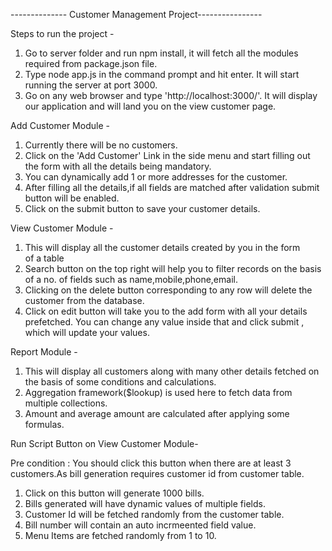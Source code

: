   --------------  Customer Management Project----------------

 Steps to run the project -

 1. Go to server folder and run npm install, it will fetch all the 
    modules required from package.json file.
 2. Type node app.js in the command prompt and hit enter.
    It will start running the server at port 3000.
 2. Go on any web browser and type 'http://localhost:3000/'.
 	It will display our application and will land you on the view customer page.

 Add Customer Module -

 1. Currently there will be no customers.
 2. Click on the 'Add Customer' Link in the side menu and start filling 
    out the form with all the details being mandatory.
 3. You can dynamically add 1 or more addresses for the customer.
 4. After filling all the details,if all fields are matched after 
    validation submit button will be enabled.
 5. Click on the submit button to save your customer details.

 View Customer Module -

 1. This will display all the customer details created by you in the form  
    of a table
 2. Search button on the top right will help you to filter records on the 
    basis of a no. of fields such as name,mobile,phone,email.
 3. Clicking on the delete button corresponding to any row will delete the 
    customer from the database.
 4. Click on edit button will take you to the add form with all your 
    details prefetched. You can change any value inside that and click submit , which will update your values.

 Report Module -

 1. This will display all customers along with many other details fetched 
    on the basis of some conditions and calculations.
 2. Aggregation framework($lookup) is used here to fetch data from 
    multiple collections.
 3. Amount and average amount are calculated after applying some formulas.

 Run Script Button on View Customer Module-

 Pre condition : You should click this button when there are at least 3  				 customers.As bill generation requires customer id from 			    customer table.

 1. Click on this button will generate 1000 bills.
 2. Bills generated will have dynamic values of multiple fields.
 3. Customer Id will be fetched randomly from the customer table.
 4. Bill number will contain an auto incrmeented field value.
 5. Menu Items are fetched randomly from 1 to 10.